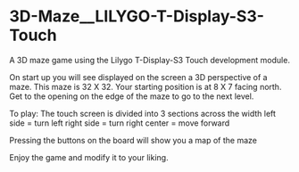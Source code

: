 # 3D-Maze__LILYGO-T-Display-S3-Touch

A 3D maze game using the Lilygo T-Display-S3 Touch development module.

On start up you will see displayed on the screen a 3D perspective of a maze. This maze is 32 X 32. Your starting position is at 8 X 7 facing north. Get to the opening on the edge of the maze to go to the next level.

To play:
The touch screen is divided into 3 sections across the width
	 left side  =  turn left
	right side  =  turn right
	    center  =  move forward

Pressing the buttons on the board will show you a map of the maze

Enjoy the game and modify it to your liking.